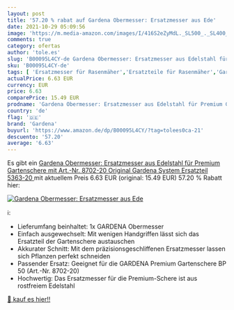 ```yaml
---
layout: post
title: '57.20 % rabat auf Gardena Obermesser: Ersatzmesser aus Ede'
date: 2021-10-29 05:09:56
image: 'https://m.media-amazon.com/images/I/416S2eZyMdL._SL500_._SL400_.jpg'
comments: true
category: ofertas
author: 'tole.es'
slug: 'B00095L4CY-de Gardena Obermesser: Ersatzmesser aus Edelstahl für Premium...'
sku: 'B00095L4CY-de'
tags: [ 'Ersatzmesser für Rasenmäher','Ersatzteile für Rasenmäher','Garten','Garten- & Bewässerungsgeräte','Gartengeräte','Rasenmäher & Elektrische Gartenwerkzeuge','Rasenmäherersatzteile & Rasenmäherzubehör','Regular Stores','Shops','gardena', ]
actualPrice: 6.63 EUR
currency: EUR
price: 6.63
comparePrice: 15.49 EUR
prodname: 'Gardena Obermesser: Ersatzmesser aus Edelstahl für Premium Gartenschere mit Art.-Nr. 8702-20  Original Gardena System Ersatzteil  5363-20 '
country: 'de'
flag: '🇩🇪'
brand: 'Gardena'
buyurl: 'https://www.amazon.de/dp/B00095L4CY/?tag=tolees0ca-21'
descuento: '57.20'
average: '6.63'
---
```


Es gibt ein [Gardena Obermesser: Ersatzmesser aus Edelstahl für Premium Gartenschere mit Art.-Nr. 8702-20  Original Gardena System Ersatzteil  5363-20 ](https://www.amazon.de/dp/B00095L4CY/?tag=tolees0ca-21) mit aktuellem Preis 6.63 EUR (original: 15.49 EUR) 57.20 % Rabatt hier:

[![Gardena Obermesser: Ersatzmesser aus Ede](https://m.media-amazon.com/images/I/416S2eZyMdL._SL500_._SL400_.jpg)](https://www.amazon.de/dp/B00095L4CY/?tag=tolees0ca-21)

ℹ️:

- Lieferumfang beinhaltet: 1x GARDENA Obermesser
- Einfach ausgewechselt: Mit wenigen Handgriffen lässt sich das Ersatzteil der Gartenschere austauschen
- Akkurater Schnitt: Mit dem präzisionsgeschliffenen Ersatzmesser lassen sich Pflanzen perfekt schneiden
- Passender Ersatz: Geeignet für die GARDENA Premium Gartenschere BP 50 (Art.-Nr. 8702-20)
- Hochwertig: Das Ersatzmesser für die Premium-Schere ist aus rostfreiem Edelstahl

[🛒 kauf es hier!!](https://www.amazon.de/dp/B00095L4CY/?tag=tolees0ca-21)
